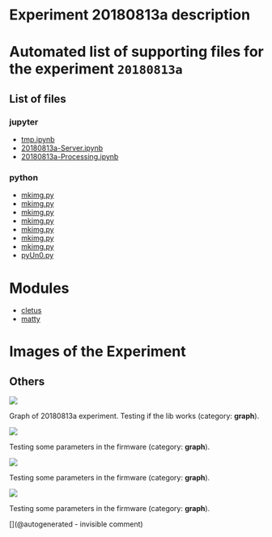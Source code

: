 # Experiment 20180813a description





# Automated list of supporting files for the __experiment `20180813a`__

## List of files

### jupyter

* [tmp.ipynb](/tmp.ipynb)
* [20180813a-Server.ipynb](/matty/20180813a/20180813a-Server.ipynb)
* [20180813a-Processing.ipynb](/matty/20180813a/20180813a-Processing.ipynb)


### python

* [mkimg.py](/matty/20201107a/mkimg.py)
* [mkimg.py](/matty/20201108a/mkimg.py)
* [mkimg.py](/matty/20180813a/mkimg.py)
* [mkimg.py](/include/hp/20201128a/mkimg.py)
* [mkimg.py](/matty/20201223a/mkimg.py)
* [mkimg.py](/matty/20201104a/mkimg.py)
* [mkimg.py](/matty/20210425a/mkimg.py)
* [pyUn0.py](/matty/20180813a/pyUn0.py)





# Modules

* [cletus](/retired/cletus/)
* [matty](/matty/)




# Images of the Experiment

## Others

![](/matty/20180814a/images/20180813a-8.jpg)

Graph of 20180813a experiment. Testing if the lib works (category: __graph__).

![](/matty/20180813a/images/20180813a-14-all.jpg)

Testing some parameters in the firmware (category: __graph__).

![](/matty/20180813a/images/20180813a-14.jpg)

Testing some parameters in the firmware (category: __graph__).

![](/matty/20180813a/images/20180813a-17-all.jpg)

Testing some parameters in the firmware (category: __graph__).










[](@autogenerated - invisible comment)